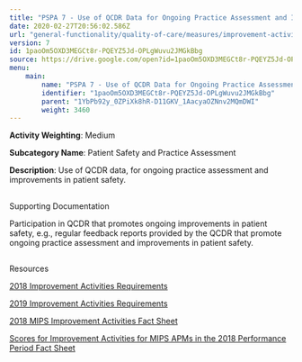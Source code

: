 ```yaml
---
title: "PSPA 7 - Use of QCDR Data for Ongoing Practice Assessment and Improvements"
date: 2020-02-27T20:56:02.586Z
url: "general-functionality/quality-of-care/measures/improvement-activities-measures/2018-improvement-activities/pspa-7-use-of-qcdr-data-for-ongoing-practice-assessment-and-improvements.html"
version: 7
id: 1paoOm5OXD3MEGCt8r-PQEYZ5Jd-OPLgWuvu2JMGkBbg
source: https://drive.google.com/open?id=1paoOm5OXD3MEGCt8r-PQEYZ5Jd-OPLgWuvu2JMGkBbg
menu:
    main:
        name: "PSPA 7 - Use of QCDR Data for Ongoing Practice Assessment and Improvements"
        identifier: "1paoOm5OXD3MEGCt8r-PQEYZ5Jd-OPLgWuvu2JMGkBbg"
        parent: "1YbPb92y_0ZPiXk8hR-D11GKV_1AacyaOZNnv2MQmDWI"
        weight: 3460
---
```









**Activity Weighting**: Medium

**Subcategory Name**: Patient Safety and Practice Assessment

**Description**: Use of QCDR data, for ongoing practice assessment and improvements in patient safety.







## 

Supporting Documentation

Participation in QCDR that promotes ongoing improvements in patient safety, e.g., regular feedback reports provided by the QCDR that promote ongoing practice assessment and improvements in patient safety.







## 

Resources

[2018 Improvement Activities Requirements](https://qpp.cms.gov/mips/improvement-activities?py=2018)

[2019 Improvement Activities Requirements](https://qpp.cms.gov/mips/improvement-activities?py=2019)

[2018 MIPS Improvement Activities Fact Sheet](https://qpp.cms.gov/resource/2018%20MIPS%20Improvement%20Activities%20Fact%20Sheet)

[Scores for Improvement Activities for MIPS APMs in the 2018 Performance Period Fact Sheet](https://qpp.cms.gov/resource/2018%20MIPS%20APMs%20improvement%20Activities%20scores%20fact%20sheet)

